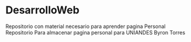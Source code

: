 # DesarrolloWeb
Repositorio con material necesario para aprender pagina Personal
Repositorio Para almacenar  pagina personal para UNIANDES
Byron Torres
